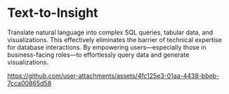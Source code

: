 # Text-to-Insight
Translate natural language into complex SQL queries, tabular data, and visualizations. This effectively eliminates the barrier of technical expertise for database interactions. By empowering users—especially those in business-facing roles—to effortlessly query data and generate visualizations.

https://github.com/user-attachments/assets/4fc125e3-01aa-4438-bbeb-7cca00865d58

